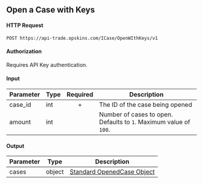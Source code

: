 ## Open a Case with Keys

#### HTTP Request

`POST https://api-trade.opskins.com/ICase/OpenWIthKeys/v1`

#### Authorization

Requires API Key authentication.

#### Input

Parameter | Type | Required   | Description
--------- | -----| :--------: | -----------
case_id | int | + | The ID of the case being opened
amount  | int |  | Number of cases to open.  Defaults to `1`.  Maximum value of `100`.
    
#### Output

Parameter | Type | Description
--------- | -----| -------- 
cases | object | [Standard OpenedCase Object](/ICase.md#standard-openedcase-object)